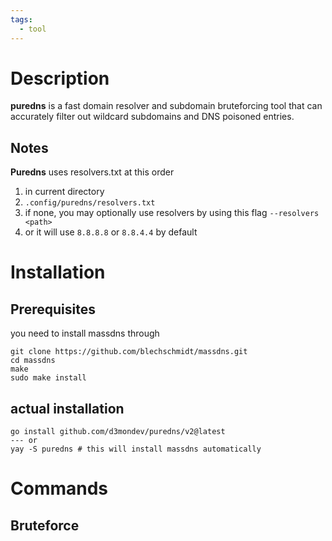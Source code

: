 ```yaml
---
tags:
  - tool
---
```

# Description
**puredns** is a fast domain resolver and subdomain bruteforcing tool that can accurately filter out wildcard subdomains and DNS poisoned entries.

## Notes
**Puredns** uses resolvers.txt at this order
1. in current directory
2. `.config/puredns/resolvers.txt`
3. if none, you may optionally use resolvers by using this flag `--resolvers <path>`
4. or it will use `8.8.8.8` or `8.8.4.4` by default
# Installation
## Prerequisites
you need to install massdns through
```
git clone https://github.com/blechschmidt/massdns.git
cd massdns
make
sudo make install
```

## actual installation
```
go install github.com/d3mondev/puredns/v2@latest
--- or 
yay -S puredns # this will install massdns automatically
```


# Commands
## Bruteforce

